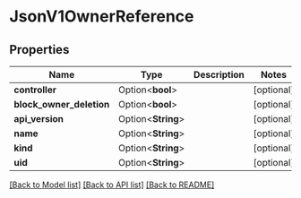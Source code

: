 # JsonV1OwnerReference

## Properties

Name | Type | Description | Notes
------------ | ------------- | ------------- | -------------
**controller** | Option<**bool**> |  | [optional]
**block_owner_deletion** | Option<**bool**> |  | [optional]
**api_version** | Option<**String**> |  | [optional]
**name** | Option<**String**> |  | [optional]
**kind** | Option<**String**> |  | [optional]
**uid** | Option<**String**> |  | [optional]

[[Back to Model list]](../README.md#documentation-for-models) [[Back to API list]](../README.md#documentation-for-api-endpoints) [[Back to README]](../README.md)


